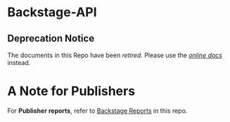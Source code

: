 # Backstage-API

## Deprecation Notice ## 

The documents in this Repo have been *retired*. Please use the [*online docs*](https://developers.taboola.com/backstage-api/reference) instead.

# A Note for Publishers

For **Publisher reports**, refer to [Backstage Reports](https://github.com/taboola/Backstage-API/blob/master/Backstage%20API%20-%20Reports.pdf) in this repo.
